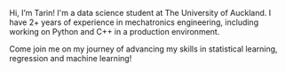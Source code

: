 Hi, I’m Tarin! I'm a data science student at The University of Auckland. I have 2+ years of experience in mechatronics engineering, including working on Python and C++ in a production environment.

Come join me on my journey of advancing my skills in statistical learning, regression and machine learning!
